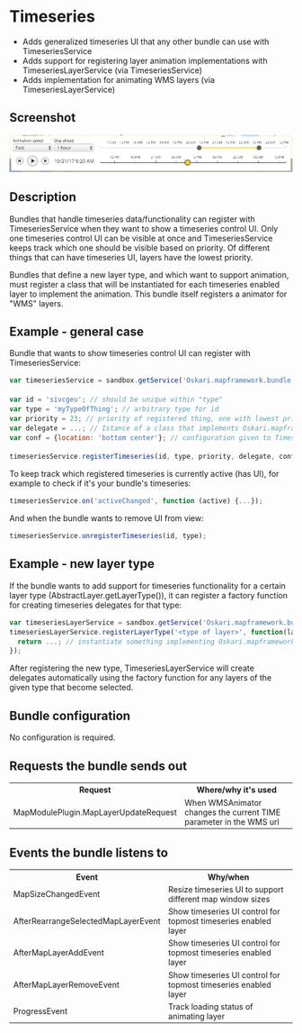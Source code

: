 # Timeseries

- Adds generalized timeseries UI that any other bundle can use with TimeseriesService
- Adds support for registering layer animation implementations with TimeseriesLayerService (via TimeseriesService)
- Adds implementation for animating WMS layers (via TimeseriesLayerService)

## Screenshot

![Timeseries](timeseries.png)

## Description

Bundles that handle timeseries data/functionality can register with TimeseriesService when they want to show a timeseries control UI. Only one timeseries control UI can be visible at once and TimeseriesService keeps track which one should be visible based on priority. Of different things that can have timeseries UI, layers have the lowest priority.

Bundles that define a new layer type, and which want to support animation, must register a class that will be instantiated for each timeseries enabled layer to implement the animation. This bundle itself registers a animator for "WMS" layers.

## Example - general case

Bundle that wants to show timeseries control UI can register with TimeseriesService:

```javascript
var timeseriesService = sandbox.getService('Oskari.mapframework.bundle.timeseries.TimeseriesService');

var id = 'sivcgeu'; // should be unique within "type"
var type = 'myTypeOfThing'; // arbitrary type for id
var priority = 23; // priority of registered thing, one with lowest priority across all registred things will be shown UI. Additionally type "layer" has lower priority than all other types
var delegate = ...; // Istance of a class that implements Oskari.mapframework.bundle.timeseries.TimeseriesDelegateProtocol. The UI communicates with your timeseries implementation via the delegate. Each separate "thing" that has timeseries state should have their own delegate instance that is registered to timeseriesService
var conf = {location: 'bottom center'}; // configuration given to TimeseriesControlPlugin when it's created with registered delegate.

timeseriesService.registerTimeseries(id, type, priority, delegate, conf);

```

To keep track which registered timeseries is currently active (has UI), for example to check if it's your bundle's timeseries:

```javascript
timeseriesService.on('activeChanged', function (active) {...});
```

And when the bundle wants to remove UI from view:

```javascript
timeseriesService.unregisterTimeseries(id, type);
```

## Example - new layer type

If the bundle wants to add support for timeseries functionality for a certain layer type (AbstractLayer.getLayerType()), it can register a factory function for creating timeseries delegates for that type:

```javascript
var timeseriesLayerService = sandbox.getService('Oskari.mapframework.bundle.timeseries.TimeseriesLayerService');
timeseriesLayerService.registerLayerType('<type of layer>', function(layerId) {
  return ...; // instantiate something implementing Oskari.mapframework.bundle.timeseries.TimeseriesDelegateProtocol and return it
});

```

After registering the new type, TimeseriesLayerService will create delegates automatically using the factory function for any layers of the given type that become selected.

## Bundle configuration

No configuration is required.


## Requests the bundle sends out

<table class="table">
  <tr>
    <th> Request </th><th> Where/why it's used</th>
  </tr>
  <tr>
    <td>MapModulePlugin.MapLayerUpdateRequest</td><td> When WMSAnimator changes the current TIME parameter in the WMS url</td>
  </tr>
</table>


## Events the bundle listens to

<table class="table">
  <tr>
    <th>Event</th><th>Why/when</th>
  </tr>
  <tr>
    <td> MapSizeChangedEvent </td><td> Resize timeseries UI to support different map window sizes </td>
  </tr>
  <tr>
    <td> AfterRearrangeSelectedMapLayerEvent </td><td>Show timeseries UI control for topmost timeseries enabled layer</td>
  </tr>
  <tr>
    <td> AfterMapLayerAddEvent </td><td>Show timeseries UI control for topmost timeseries enabled layer</td>
  </tr>
  <tr>
    <td> AfterMapLayerRemoveEvent </td><td>Show timeseries UI control for topmost timeseries enabled layer</td>
  </tr>
  <tr>
    <td> ProgressEvent </td><td>Track loading status of animating layer</td>
  </tr>
</table>
